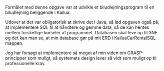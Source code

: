 Formålet med denne opgave var at udvikle et biludlejningsprogram 
til en biludlejning beliggende i Kailua.

Udover at det var obligatorisk at skrive det i Java, så lød opgaven også på, 
at implementere SQL til at håndtere og gemme data, 
så de kan hentes mellem forskellige kørseler af programmet. Databasen skal leve
op til 3NF og det kan man se, at min database gør på mit ERD i KailuaCarRentalSQL mappen.

Jeg har forsøgt at implementere så meget af min viden om GRASP-principper som muligt, 
så systemets design lever så vidt som muligt op til professionelle krav.



